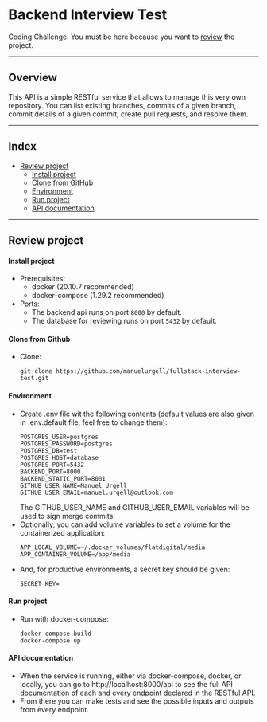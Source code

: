 # Backend Interview Test
Coding Challenge. You must be here because you want to [review](#review-project) the project.
***
## Overview
This API is a simple RESTful service that allows to manage this very own repository. You can list existing branches, commits of a given branch, commit details of a given commit, create pull requests, and resolve them.
***
## Index
- [Review project](#review-project)
  - [Install project](#install-project)
  - [Clone from GitHub](#clone-from-github)
  - [Environment](#environment)
  - [Run project](#run-project)
  - [API documentation](#api-documentation)
***
## Review project

#### Install project
- Prerequisites:
  - docker (20.10.7 recommended)
  - docker-compose (1.29.2 recommended)
- Ports:
  - The backend api runs on port `8000` by default.
  - The database for reviewing runs on port `5432` by default.

#### Clone from Github
- Clone:
  ```
  git clone https://github.com/manuelurgell/fullstack-interview-test.git
  ```

#### Environment
- Create .env file wit the following contents (default values are also given in .env.default file, feel free to change them):
  ```
  POSTGRES_USER=postgres
  POSTGRES_PASSWORD=postgres
  POSTGRES_DB=test
  POSTGRES_HOST=database
  POSTGRES_PORT=5432
  BACKEND_PORT=8000
  BACKEND_STATIC_PORT=8001
  GITHUB_USER_NAME=Manuel Urgell
  GITHUB_USER_EMAIL=manuel.urgell@outlook.com
  ```
  The GITHUB_USER_NAME and GITHUB_USER_EMAIL variables will be used to sign merge commits.
- Optionally, you can add volume variables to set a volume for the containerized application:
  ```
  APP_LOCAL_VOLUME=~/.docker_volumes/flatdigital/media
  APP_CONTAINER_VOLUME=/app/media
  ```
- And, for productive environments, a secret key should be given:
  ```
  SECRET_KEY=
  ```

#### Run project
- Run with docker-compose:
  ```
  docker-compose build
  docker-compose up
  ```

#### API documentation
- When the service is running, either via docker-compose, docker, or locally, you can go to http://localhost:8000/api to see the full API documentation of each and every endpoint declared in the RESTful API.
- From there you can make tests and see the possible inputs and outputs from every endpoint.
